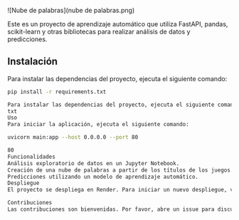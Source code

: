 ![Nube de palabras](nube de palabras.png)


Este es un proyecto de aprendizaje automático que utiliza FastAPI, pandas, scikit-learn y otras bibliotecas para realizar análisis de datos y predicciones.

## Instalación

Para instalar las dependencias del proyecto, ejecuta el siguiente comando:

```bash
pip install -r requirements.txt

Para instalar las dependencias del proyecto, ejecuta el siguiente comando:
txt
Uso
Para iniciar la aplicación, ejecuta el siguiente comando:

uvicorn main:app --host 0.0.0.0 --port 80

80
Funcionalidades
Análisis exploratorio de datos en un Jupyter Notebook.
Creación de una nube de palabras a partir de los títulos de los juegos.
Predicciones utilizando un modelo de aprendizaje automático.
Despliegue
El proyecto se despliega en Render. Para iniciar un nuevo despliegue, ve al panel de control de Render y haz clic en "Redeploy".

Contribuciones
Las contribuciones son bienvenidas. Por favor, abre un issue para discutir lo que te gustaría cambiar.
